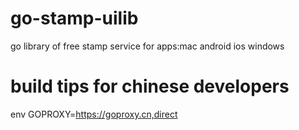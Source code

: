 # go-stamp-uilib
go library of free stamp service for apps:mac android ios windows


# build tips for chinese developers
env GOPROXY=https://goproxy.cn,direct
